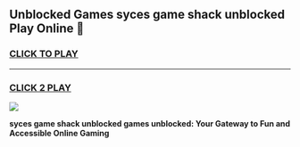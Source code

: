 
## Unblocked Games syces game shack unblocked Play Online 👋
<h3>
<a href="https://news.freeplayer.one?title=syces_game_shack_unblocked&ref=17F">CLICK TO PLAY</a></h3>
<hr>

<h3>
<a href="https://news.freeplayer.one?title=syces_game_shack_unblocked&ref=17F">CLICK 2 PLAY</a>
  
</h3>

<a href="https://news.freeplayer.one?title=syces_game_shack_unblocked&ref=17F/"><img src="https://clearcache.store/games.png"></a>


**syces game shack unblocked games unblocked: Your Gateway to Fun and Accessible Online Gaming**
